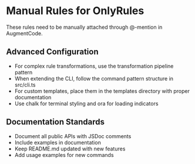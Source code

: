 # Manual Rules for OnlyRules

These rules need to be manually attached through @-mention in AugmentCode.

## Advanced Configuration
- For complex rule transformations, use the transformation pipeline pattern
- When extending the CLI, follow the command pattern structure in src/cli.ts
- For custom templates, place them in the templates directory with proper documentation
- Use chalk for terminal styling and ora for loading indicators

## Documentation Standards
- Document all public APIs with JSDoc comments
- Include examples in documentation
- Keep README.md updated with new features
- Add usage examples for new commands
